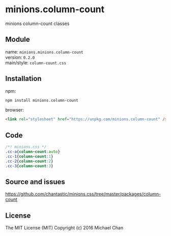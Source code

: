 # minions.column-count
minions column-count classes

## Module
name: `minions.minions.column-count`  
version: `0.2.0`  
main/style: `column-count.css`  

## Installation
npm:
```bash
npm install minions.column-count
```

browser:
```html
<link rel="stylesheet" href="https://unpkg.com/minions.column-count" />
```

## Code
```css
/*! minions.css */
.cc-a{column-count:auto}
.cc-1{column-count:1}
.cc-2{column-count:2}
.cc-3{column-count:3}

```

## Source and issues

https://github.com/chantastic/minions.css/tree/master/packages/column-count

## License

The MIT License (MIT)
Copyright (c) 2016 Michael Chan